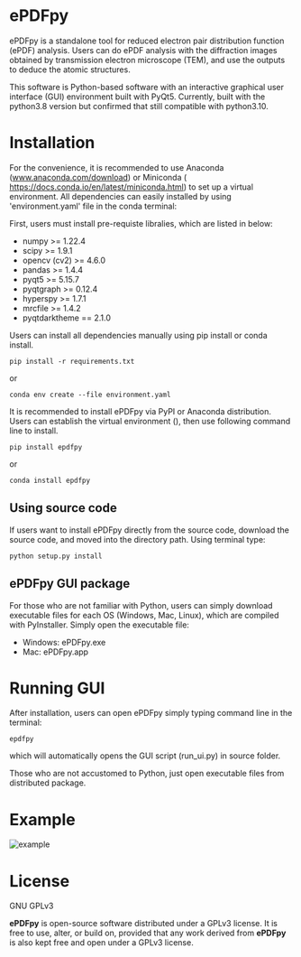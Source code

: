 # ePDFpy
ePDFpy is a standalone tool for reduced electron pair distribution function (ePDF) analysis. Users can do ePDF analysis with the diffraction images obtained by transmission electron microscope (TEM), and use the outputs to deduce the atomic structures.

This software is Python-based software with an interactive graphical user interface (GUI) environment built with PyQt5. Currently, built with the python3.8 version but confirmed that still compatible with python3.10.

# Installation
For the convenience, it is recommended to use Anaconda (www.anaconda.com/download) or Miniconda ( https://docs.conda.io/en/latest/miniconda.html) to set up a virtual environment. All dependencies can easily installed by using 'environment.yaml' file in the conda terminal:

First, users must install pre-requiste libralies, which are listed in below:

- numpy >= 1.22.4
- scipy >= 1.9.1
- opencv (cv2) >= 4.6.0
- pandas >= 1.4.4
- pyqt5 >= 5.15.7
- pyqtgraph >= 0.12.4
- hyperspy >= 1.7.1
- mrcfile >= 1.4.2
- pyqtdarktheme == 2.1.0

Users can install all dependencies manually using pip install or conda install. 
```
pip install -r requirements.txt
```
or
```
conda env create --file environment.yaml
```

It is recommended to install ePDFpy via PyPI or Anaconda distribution. Users can establish the virtual environment (), then use following command line to install.

```
pip install epdfpy
```
or
```
conda install epdfpy
```

## Using source code

If users want to install ePDFpy directly from the source code, download the source code, and moved into the directory path. Using terminal type:
```
python setup.py install
```

## ePDFpy GUI package
For those who are not familiar with Python, users can simply download executable files for each OS (Windows, Mac, Linux), which are compiled with PyInstaller.
Simply open the executable file:
- Windows: ePDFpy.exe
- Mac: ePDFpy.app



# Running GUI

After installation, users can open ePDFpy simply typing command line in the terminal:
```
epdfpy
```
which will automatically opens the GUI script (run_ui.py) in source folder.

Those who are not accustomed to Python, just open executable files from distributed package.

# Example
![example](https://github.com/GWlab-SKKU/ePDFpy/assets/59153513/aa1f59c5-0daa-4276-81f4-d48a829b3b56)


# License

GNU GPLv3

**ePDFpy** is open-source software distributed under a GPLv3 license.
It is free to use, alter, or build on, provided that any work derived from **ePDFpy** is also kept free and open under a GPLv3 license.
